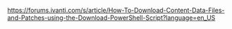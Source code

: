 https://forums.ivanti.com/s/article/How-To-Download-Content-Data-Files-and-Patches-using-the-Download-PowerShell-Script?language=en_US
 

